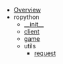 * [Overview](index.md)
* ropython
    * [\_\_init\_\_](reference/ropython//__init__)
    * [client](reference/ropython/client)
    * [game](reference/ropython/game)
    * utils
        * [request](reference/ropython/utils/request)